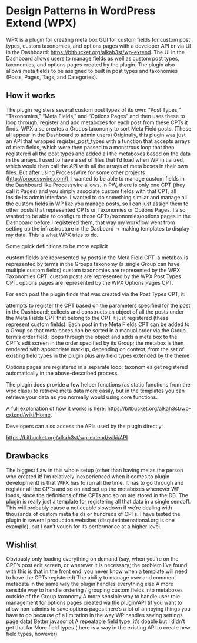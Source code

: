 # Design Patterns in WordPress Extend (WPX)

WPX is a plugin for creating meta box GUI for custom fields for custom post types, custom taxonomies, and options pages with a developer API or via UI in the Dashboard: https://bitbucket.org/alkah3st/wp-extend. The UI in the Dashboard allows users to manage fields as well as custom post types, taxonomies, and options pages created by the plugin. The plugin also allows meta fields to be assigned to built in post types and taxonomies (Posts, Pages, Tags, and Categories).

## How it works

The plugin registers several custom post types of its own: “Post Types,” “Taxonomies,” “Meta Fields,” and “Options Pages” and then uses these to loop through, register and add metaboxes for each post from these CPTs it finds.  WPX also creates a Groups taxonomy to sort Meta Field posts. (These all appear in the Dashboard to admin users) Originally, this plugin was just an API that wrapped register_post_types with a function that accepts arrays of meta fields, which were then passed to a monstrous loop that then registered all the post types and added all the metaboxes based on the data in the arrays. I used to have a set of files that I’d load when WP initialized, which would then call the API with all the arrays of meta boxes in their own files. But after using ProcessWire for some other projects (http://processwire.com/), I wanted to be able to manage custom fields in the Dashboard like Processwire allows. In PW, there is only one CPT (they call it Pages) and you simply associate custom fields with that CPT, all inside its admin interface. I wanted to do something similar and manage all the custom fields in WP like you manage posts, so I can just assign them to other posts that represented CPTs or Taxonomies or Options Pages. I also wanted to be able to configure those CPTs/taxonomies/options pages in the Dashboard before I registered them, that way my workflow went from setting up the infrastructure in the Dasboard -> making templates to display my data. This is what WPX tries to do.

Some quick definitions to be more explicit

custom fields are represented by posts in the Meta Field CPT. 
a metabox is represented by terms in the Groups taxonomy (a single Group can have multiple custom fields)
custom taxonomies are represented by the WPX Taxonomies CPT.
custom posts are represented by the WPX Post Types CPT.
options pages are represented by the WPX Options Pages CPT.

For each post the plugin finds that was created via the Post Types CPT, it:

attempts to register the CPT based on the parameters specified for the post in the Dashboard;
collects and constructs an object of all the posts under the Meta Fields CPT that belong to the CPT it just registered (these represent custom fields). Each post in the Meta Fields CPT can be added to a Group so that meta boxes can be sorted in a manual order via the Group term’s order field;
loops through the object and adds a meta box to the CPT’s edit screen in the order specified by its Group;
the metabox is then rendered with appropriate markup, depending on context, from the set of existing field types in the plugin plus any field types extended by the theme

Options pages are registered in a separate loop; taxonomies get registered automatically in the above-described process.

The plugin does provide a few helper functions (as static functions from the wpx class) to retrieve meta data more easily, but in the templates you can retrieve your data as you normally would using core functions.

A full explanation of how it works is here: https://bitbucket.org/alkah3st/wp-extend/wiki/Home.

Developers can also access the APIs used by the plugin directly: 

https://bitbucket.org/alkah3st/wp-extend/wiki/API

## Drawbacks

The biggest flaw in this whole setup (other than having me as the person who created it! I’m relatively inexperienced when it comes to plugin development) is that WPX has to run all the time. It has to go through and register all the CPTs and so on and set up the metaboxes whenever WP loads, since the definitions of the CPTs and so on are stored in the DB. The plugin is really just a template for registering all that data in a single sendoff. This will probably cause a noticeable slowdown if we’re dealing with thousands of custom meta fields or hundreds of CPTs. I have tested the plugin in several production websites (disquietinternational.org is one example), but I can’t vouch for its performance at a higher level.

## Wishlist

Obviously only loading everything on demand (say, when you’re on the CPT’s post edit screen, or wherever it is necessary; the problem I’ve found with this is that in the front end, you never know when a template will need to have the CPTs registered)
The ability to manage user and comment metadata in the same way the plugin handles everything else
A more sensible way to handle ordering / grouping custom fields into metaboxes outside of the Group taxonomy
A more sensible way to handle user role management for options pages created via the plugin/API (if you want to allow non-admins to save options pages there’s a lot of annoying things you have to do because of a limitation in the way WP handles saving settings page data)
Better javascript
A repeatable field type; it’s doable but I didn’t get that far
More field types (there is a way in the existing API to create new field types, however)
